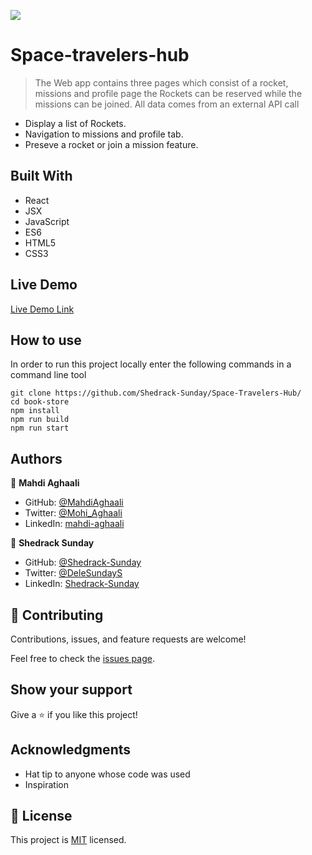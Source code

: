 ![](https://img.shields.io/badge/Microverse-blueviolet)

# Space-travelers-hub

> The Web app contains three pages which consist of a rocket, missions and profile page
> the Rockets can be reserved while the missions can be joined.
> All data comes from an external API call

 - Display a list of Rockets.
 - Navigation to missions and profile tab.
 - Preseve a rocket or join a mission feature.


## Built With

- React
- JSX
- JavaScript
- ES6
- HTML5
- CSS3

## Live Demo

[Live Demo Link](https://livedemo.com)

## How to use

In order to run this project locally enter the following commands in a command line tool

```
git clone https://github.com/Shedrack-Sunday/Space-Travelers-Hub/
cd book-store
npm install
npm run build
npm run start
```
## Authors

👤 **Mahdi Aghaali**

- GitHub: [@MahdiAghaali](https://github.com/MahdiAghaali)
- Twitter: [@Mohi_Aghaali](https://twitter.com/Mohi_Aghaali)
- LinkedIn: [mahdi-aghaali](https://www.linkedin.com/in/mahdi-aghaali/)

👤 **Shedrack Sunday**

- GitHub: [@Shedrack-Sunday](https://github.com/Shedrack-Sunday)
- Twitter: [@DeleSundayS](https://twitter.com/Shedrack-Sunday)
- LinkedIn: [Shedrack-Sunday](https://linkedin.com/in/Shedrack-Sunday)

## 🤝 Contributing

Contributions, issues, and feature requests are welcome!

Feel free to check the [issues page](https://github.com/Shedrack-Sunday/Space-Travelers-Hub/issues).

## Show your support

Give a ⭐️ if you like this project!

## Acknowledgments

- Hat tip to anyone whose code was used
- Inspiration

## 📝 License

This project is [MIT](./LICENSE) licensed.